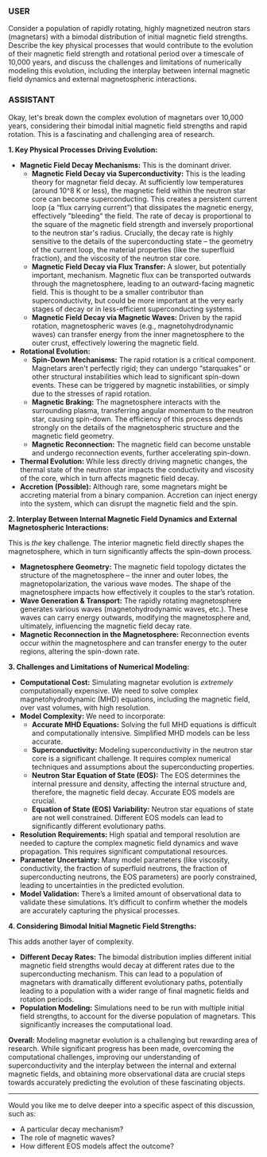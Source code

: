 ### USER
Consider a population of rapidly rotating, highly magnetized neutron stars (magnetars) with a bimodal distribution of initial magnetic field strengths. Describe the key physical processes that would contribute to the evolution of their magnetic field strength and rotational period over a timescale of 10,000 years, and discuss the challenges and limitations of numerically modeling this evolution, including the interplay between internal magnetic field dynamics and external magnetospheric interactions.

### ASSISTANT
Okay, let's break down the complex evolution of magnetars over 10,000 years, considering their bimodal initial magnetic field strengths and rapid rotation. This is a fascinating and challenging area of research.

**1. Key Physical Processes Driving Evolution:**

* **Magnetic Field Decay Mechanisms:** This is the dominant driver.
    * **Magnetic Field Decay via Superconductivity:** This is the leading theory for magnetar field decay.  At sufficiently low temperatures (around 10^8 K or less), the magnetic field within the neutron star core can become superconducting. This creates a persistent current loop (a “flux carrying current”) that dissipates the magnetic energy, effectively "bleeding" the field. The rate of decay is proportional to the square of the magnetic field strength and inversely proportional to the neutron star's radius.  Crucially, the decay rate is highly sensitive to the details of the superconducting state – the geometry of the current loop, the material properties (like the superfluid fraction), and the viscosity of the neutron star core.
    * **Magnetic Field Decay via Flux Transfer:** A slower, but potentially important, mechanism.  Magnetic flux can be transported outwards through the magnetosphere, leading to an outward-facing magnetic field. This is thought to be a smaller contributor than superconductivity, but could be more important at the very early stages of decay or in less-efficient superconducting systems.
    * **Magnetic Field Decay via Magnetic Waves:** Driven by the rapid rotation, magnetospheric waves (e.g., magnetohydrodynamic waves) can transfer energy from the inner magnetosphere to the outer crust, effectively lowering the magnetic field.
* **Rotational Evolution:**
    * **Spin-Down Mechanisms:** The rapid rotation is a critical component. Magnetars aren't perfectly rigid; they can undergo “starquakes” or other structural instabilities which lead to significant spin-down events.  These can be triggered by magnetic instabilities, or simply due to the stresses of rapid rotation.
    * **Magnetic Braking:**  The magnetosphere interacts with the surrounding plasma, transferring angular momentum to the neutron star, causing spin-down. The efficiency of this process depends strongly on the details of the magnetospheric structure and the magnetic field geometry.
    * **Magnetic Reconnection:**  The magnetic field can become unstable and undergo reconnection events, further accelerating spin-down.
* **Thermal Evolution:** While less directly driving magnetic changes, the thermal state of the neutron star impacts the conductivity and viscosity of the core, which in turn affects magnetic field decay.
* **Accretion (Possible):** Although rare, some magnetars might be accreting material from a binary companion. Accretion can inject energy into the system, which can disrupt the magnetic field and the spin.


**2. Interplay Between Internal Magnetic Field Dynamics and External Magnetospheric Interactions:**

This is *the* key challenge. The interior magnetic field directly shapes the magnetosphere, which in turn significantly affects the spin-down process.

* **Magnetosphere Geometry:** The magnetic field topology dictates the structure of the magnetosphere – the inner and outer lobes, the magnetopolarization, the various wave modes. The shape of the magnetosphere impacts how effectively it couples to the star’s rotation.
* **Wave Generation & Transport:** The rapidly rotating magnetosphere generates various waves (magnetohydrodynamic waves, etc.). These waves can carry energy outwards, modifying the magnetosphere and, ultimately, influencing the magnetic field decay rate.
* **Magnetic Reconnection in the Magnetosphere:** Reconnection events occur *within* the magnetosphere and can transfer energy to the outer regions, altering the spin-down rate.

**3. Challenges and Limitations of Numerical Modeling:**

* **Computational Cost:** Simulating magnetar evolution is *extremely* computationally expensive.  We need to solve complex magnetohydrodynamic (MHD) equations, including the magnetic field, over vast volumes, with high resolution.
* **Model Complexity:** We need to incorporate:
    * **Accurate MHD Equations:** Solving the full MHD equations is difficult and computationally intensive.  Simplified MHD models can be less accurate.
    * **Superconductivity:** Modeling superconductivity in the neutron star core is a significant challenge. It requires complex numerical techniques and assumptions about the superconducting properties.
    * **Neutron Star Equation of State (EOS):** The EOS determines the internal pressure and density, affecting the internal structure and, therefore, the magnetic field decay. Accurate EOS models are crucial.
    * **Equation of State (EOS) Variability:** Neutron star equations of state are not well constrained. Different EOS models can lead to significantly different evolutionary paths.
* **Resolution Requirements:** High spatial and temporal resolution are needed to capture the complex magnetic field dynamics and wave propagation. This requires significant computational resources.
* **Parameter Uncertainty:**  Many model parameters (like viscosity, conductivity, the fraction of superfluid neutrons, the fraction of superconducting neutrons, the EOS parameters) are poorly constrained, leading to uncertainties in the predicted evolution.
* **Model Validation:** There’s a limited amount of observational data to validate these simulations.  It’s difficult to confirm whether the models are accurately capturing the physical processes.

**4. Considering Bimodal Initial Magnetic Field Strengths:**

This adds another layer of complexity.

* **Different Decay Rates:**  The bimodal distribution implies different initial magnetic field strengths would decay at different rates due to the superconducting mechanism. This can lead to a population of magnetars with dramatically different evolutionary paths, potentially leading to a population with a wider range of final magnetic fields and rotation periods.
* **Population Modeling:** Simulations need to be run with multiple initial field strengths, to account for the diverse population of magnetars.  This significantly increases the computational load.


**Overall:**  Modeling magnetar evolution is a challenging but rewarding area of research. While significant progress has been made, overcoming the computational challenges, improving our understanding of superconductivity and the interplay between the internal and external magnetic fields, and obtaining more observational data are crucial steps towards accurately predicting the evolution of these fascinating objects.

---

Would you like me to delve deeper into a specific aspect of this discussion, such as:

*   A particular decay mechanism?
*   The role of magnetic waves?
*   How different EOS models affect the outcome?